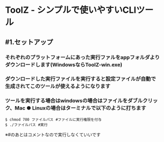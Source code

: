 # ToolZ - シンプルで使いやすいCLIツール
## #1.セットアップ
### それぞれのプラットフォームにあった実行ファルをappフォルダよりダウンロードします(WindowsならToolZ-win.exe)
### ダウンロードした実行ファイルを実行すると設定ファイルが自動で生成されてこのツールが使えるようになります
### ツールを実行する場合はwindowsの場合はファイルをダブルクリック、Mac ● Linuxの場合はターミナルで以下のように打ちます
```shell
$ chmod 700 ファイルパス #ファイルに実行権限を付与
$ ./ファイルパス #実行
```
※#のあとはコメントなので実行しなくていいです

